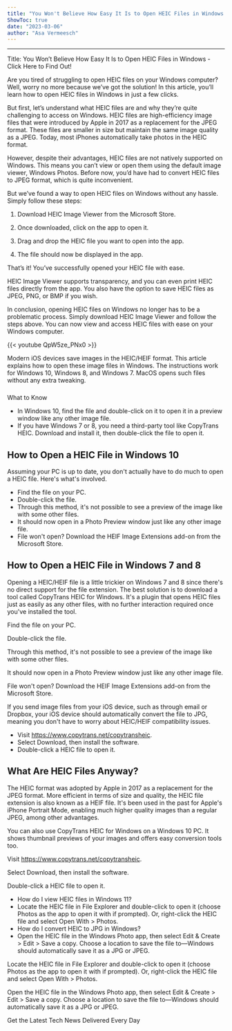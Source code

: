 ```yaml
---
title: "You Won't Believe How Easy It Is to Open HEIC Files in Windows - Click Here to Find Out!"
ShowToc: true 
date: "2023-03-06"
author: "Asa Vermeesch"
---
```

*****
Title: You Won’t Believe How Easy It Is to Open HEIC Files in Windows - Click Here to Find Out!

Are you tired of struggling to open HEIC files on your Windows computer? Well, worry no more because we’ve got the solution! In this article, you’ll learn how to open HEIC files in Windows in just a few clicks.

But first, let’s understand what HEIC files are and why they’re quite challenging to access on Windows. HEIC files are high-efficiency image files that were introduced by Apple in 2017 as a replacement for the JPEG format. These files are smaller in size but maintain the same image quality as a JPEG. Today, most iPhones automatically take photos in the HEIC format.

However, despite their advantages, HEIC files are not natively supported on Windows. This means you can’t view or open them using the default image viewer, Windows Photos. Before now, you’d have had to convert HEIC files to JPEG format, which is quite inconvenient. 

But we’ve found a way to open HEIC files on Windows without any hassle. Simply follow these steps:

1. Download HEIC Image Viewer from the Microsoft Store.

2. Once downloaded, click on the app to open it.

3. Drag and drop the HEIC file you want to open into the app.

4. The file should now be displayed in the app.

That’s it! You’ve successfully opened your HEIC file with ease.

HEIC Image Viewer supports transparency, and you can even print HEIC files directly from the app. You also have the option to save HEIC files as JPEG, PNG, or BMP if you wish. 

In conclusion, opening HEIC files on Windows no longer has to be a problematic process. Simply download HEIC Image Viewer and follow the steps above. You can now view and access HEIC files with ease on your Windows computer.

{{< youtube QpW5ze_PNx0 >}} 




Modern iOS devices save images in the HEIC/HEIF format. This article explains how to open these image files in Windows. The instructions work for Windows 10, Windows 8, and Windows 7. MacOS opens such files without any extra tweaking.

 
### 
What to Know
 
- In Windows 10, find the file and double-click on it to open it in a preview window like any other image file.
 - If you have Windows 7 or 8, you need a third-party tool like CopyTrans HEIC. Download and install it, then double-click the file to open it.

 
##   How to Open a HEIC File in Windows 10  
 

Assuming your PC is up to date, you don't actually have to do much to open a HEIC file. Here's what's involved.

 
- Find the file on your PC.
 - Double-click the file.
 - Through this method, it's not possible to see a preview of the image like with some other files.
 - It should now open in a Photo Preview window just like any other image file.
 - File won't open? Download the HEIF Image Extensions add-on from the Microsoft Store.

 
##   How to Open a HEIC File in Windows 7 and 8  
 

Opening a HEIC/HEIF file is a little trickier on Windows 7 and 8 since there's no direct support for the file extension. The best solution is to download a tool called CopyTrans HEIC for Windows. It's a plugin that opens HEIC files just as easily as any other files, with no further interaction required once you've installed the tool.

 

Find the file on your PC.

 

Double-click the file.

 
Through this method, it's not possible to see a preview of the image like with some other files.
 

It should now open in a Photo Preview window just like any other image file.

 
File won't open? Download the HEIF Image Extensions add-on from the Microsoft Store.
 
If you send image files from your iOS device, such as through email or Dropbox, your iOS device should automatically convert the file to JPG, meaning you don't have to worry about HEIC/HEIF compatibility issues. 
 
- Visit https://www.copytrans.net/copytransheic.
 - Select Download, then install the software.
 - Double-click a HEIC file to open it.

 
##   What Are HEIC Files Anyway?  
 

The HEIC format was adopted by Apple in 2017 as a replacement for the JPEG format. More efficient in terms of size and quality, the HEIC file extension is also known as a HEIF file. It's been used in the past for Apple's iPhone Portrait Mode, enabling much higher quality images than a regular JPEG, among other advantages.

 
You can also use CopyTrans HEIC for Windows on a Windows 10 PC. It shows thumbnail previews of your images and offers easy conversion tools too.
 

Visit https://www.copytrans.net/copytransheic.

 

Select Download, then install the software.

 

Double-click a HEIC file to open it. 

 
- How do I view HEIC files in Windows 11?
 - Locate the HEIC file in File Explorer and double-click to open it (choose Photos as the app to open it with if prompted). Or, right-click the HEIC file and select Open With > Photos.
 - How do I convert HEIC to JPG in Windows?
 - Open the HEIC file in the Windows Photo app, then select Edit & Create > Edit > Save a copy. Choose a location to save the file to—Windows should automatically save it as a JPG or JPEG.

 
Locate the HEIC file in File Explorer and double-click to open it (choose Photos as the app to open it with if prompted). Or, right-click the HEIC file and select Open With > Photos.
 
Open the HEIC file in the Windows Photo app, then select Edit & Create > Edit > Save a copy. Choose a location to save the file to—Windows should automatically save it as a JPG or JPEG.
 

Get the Latest Tech News Delivered Every Day




